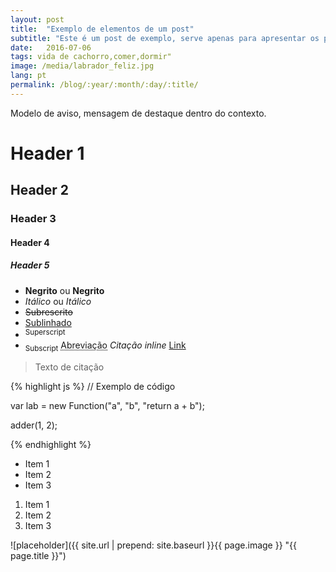 ```yaml
---
layout: post
title:  "Exemplo de elementos de um post"
subtitle: "Este é um post de exemplo, serve apenas para apresentar os possíveis elementos markdown que podem ser utilizados."
date:   2016-07-06
tags: vida de cachorro,comer,dormir"
image: /media/labrador_feliz.jpg
lang: pt
permalink: /blog/:year/:month/:day/:title/
---
```


<div class="message">
  Modelo de aviso, mensagem de destaque dentro do contexto.
</div>

# Header 1
## Header 2
### Header 3
#### Header 4
##### Header 5

- __Negrito__ ou **Negrito**
- *Itálico* ou _Itálico_
- <del>Subrescrito</del>
- <ins>Sublinhado</ins>
- <sup>Superscript</sup>
- <sub>Subscript</sub>
<abbr title="Abreviação">Abreviação</abbr>
<cite>Citação inline</cite>
[Link](https://developer.mozilla.org/en-US/docs/Web/HTML/Element)


> Texto de citação

{% highlight js %}
// Exemplo de código

var lab = new Function("a", "b", "return a + b");

adder(1, 2);

{% endhighlight %}

* Item 1
* Item 2
* Item 3

1. Item 1
2. Item 2
3. Item 3



![placeholder]({{ site.url | prepend: site.baseurl }}{{ page.image }} "{{ page.title }}")


